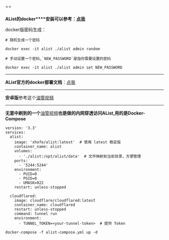 ⭐⭐

**AList的docker****安装可以参考：**[**点我**](https://blog.csdn.net/2202_75326331/article/details/139613342)

docker版密码生成：

`# 随机生成一个密码`

`docker exec -it alist ./alist admin random`

``# 手动设置一个密码,`NEW_PASSWORD`是指你需要设置的密码``

`docker exec -it alist ./alist admin set NEW_PASSWORD`

----------

**AList官方的docker部署文档**：[点我](https://alist.nn.ci/zh/guide/install/docker.html#%E9%95%9C%E5%83%8F%E7%89%88%E6%9C%AC)

----------

**安卓版**参考这个[油管视频](https://www.youtube.com/watch?v=ZI539379XnY&t=192s)

----------

**无意中刷到的一个**[油管视频](https://blog.nbvil.com/nat/nat-cf/)**也是做的内网穿透访问AList,用的是Docker-Compose**

```
version: '3.3'
services:
  alist:
    image: 'xhofe/alist:latest'  # 使用 latest 稳定版
    container_name: alist
    volumes:
      - './alist:/opt/alist/data'  # 文件映射到当前目录，方便管理
    ports:
      - '5244:5244'
    environment:
      - PUID=0
      - PGID=0
      - UMASK=022
    restart: unless-stopped

  cloudflared:
    image: cloudflare/cloudflared:latest
    container_name: cloudflared
    restart: unless-stopped
    command: tunnel run
    environment:
      - TUNNEL_TOKEN=<your-tunnel-token>  # 提供 Token
```

```
docker-compose -f alist-compose.yml up -d
```





<!--stackedit_data:
eyJoaXN0b3J5IjpbMTk0ODY5Nzk2M119
-->

